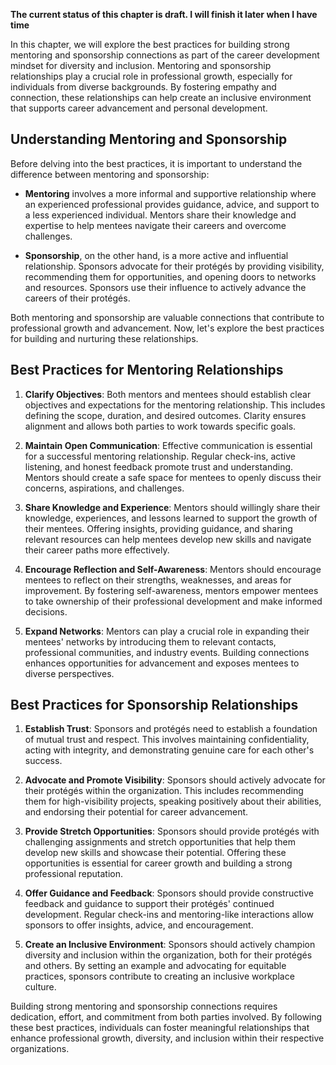 **The current status of this chapter is draft. I will finish it later when I have time**

In this chapter, we will explore the best practices for building strong mentoring and sponsorship connections as part of the career development mindset for diversity and inclusion. Mentoring and sponsorship relationships play a crucial role in professional growth, especially for individuals from diverse backgrounds. By fostering empathy and connection, these relationships can help create an inclusive environment that supports career advancement and personal development.

Understanding Mentoring and Sponsorship
---------------------------------------

Before delving into the best practices, it is important to understand the difference between mentoring and sponsorship:

* **Mentoring** involves a more informal and supportive relationship where an experienced professional provides guidance, advice, and support to a less experienced individual. Mentors share their knowledge and expertise to help mentees navigate their careers and overcome challenges.

* **Sponsorship**, on the other hand, is a more active and influential relationship. Sponsors advocate for their protégés by providing visibility, recommending them for opportunities, and opening doors to networks and resources. Sponsors use their influence to actively advance the careers of their protégés.

Both mentoring and sponsorship are valuable connections that contribute to professional growth and advancement. Now, let's explore the best practices for building and nurturing these relationships.

Best Practices for Mentoring Relationships
------------------------------------------

1. **Clarify Objectives**: Both mentors and mentees should establish clear objectives and expectations for the mentoring relationship. This includes defining the scope, duration, and desired outcomes. Clarity ensures alignment and allows both parties to work towards specific goals.

2. **Maintain Open Communication**: Effective communication is essential for a successful mentoring relationship. Regular check-ins, active listening, and honest feedback promote trust and understanding. Mentors should create a safe space for mentees to openly discuss their concerns, aspirations, and challenges.

3. **Share Knowledge and Experience**: Mentors should willingly share their knowledge, experiences, and lessons learned to support the growth of their mentees. Offering insights, providing guidance, and sharing relevant resources can help mentees develop new skills and navigate their career paths more effectively.

4. **Encourage Reflection and Self-Awareness**: Mentors should encourage mentees to reflect on their strengths, weaknesses, and areas for improvement. By fostering self-awareness, mentors empower mentees to take ownership of their professional development and make informed decisions.

5. **Expand Networks**: Mentors can play a crucial role in expanding their mentees' networks by introducing them to relevant contacts, professional communities, and industry events. Building connections enhances opportunities for advancement and exposes mentees to diverse perspectives.

Best Practices for Sponsorship Relationships
--------------------------------------------

1. **Establish Trust**: Sponsors and protégés need to establish a foundation of mutual trust and respect. This involves maintaining confidentiality, acting with integrity, and demonstrating genuine care for each other's success.

2. **Advocate and Promote Visibility**: Sponsors should actively advocate for their protégés within the organization. This includes recommending them for high-visibility projects, speaking positively about their abilities, and endorsing their potential for career advancement.

3. **Provide Stretch Opportunities**: Sponsors should provide protégés with challenging assignments and stretch opportunities that help them develop new skills and showcase their potential. Offering these opportunities is essential for career growth and building a strong professional reputation.

4. **Offer Guidance and Feedback**: Sponsors should provide constructive feedback and guidance to support their protégés' continued development. Regular check-ins and mentoring-like interactions allow sponsors to offer insights, advice, and encouragement.

5. **Create an Inclusive Environment**: Sponsors should actively champion diversity and inclusion within the organization, both for their protégés and others. By setting an example and advocating for equitable practices, sponsors contribute to creating an inclusive workplace culture.

Building strong mentoring and sponsorship connections requires dedication, effort, and commitment from both parties involved. By following these best practices, individuals can foster meaningful relationships that enhance professional growth, diversity, and inclusion within their respective organizations.
